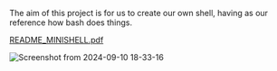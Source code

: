 The aim of this project is for us to create our own shell, having as our reference how bash does things. 

[README_MINISHELL.pdf](https://github.com/Alvicina/MINISHELL/files/15310207/README_MINISHELL.pdf)

![Screenshot from 2024-09-10 18-33-16](https://github.com/user-attachments/assets/27ddfaad-84d3-44e6-9c84-13e241fa1ccb)
